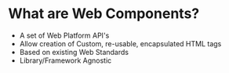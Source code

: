# What are Web Components?

- A set of Web Platform API's
- Allow creation of Custom, re-usable, encapsulated HTML tags
- Based on existing Web Standards
- Library/Framework Agnostic

